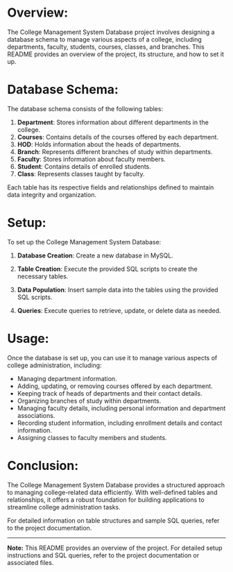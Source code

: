 # Overview:
The College Management System Database project involves designing a database schema to manage various aspects of a college, including departments, faculty, students, courses, classes, and branches. This README provides an overview of the project, its structure, and how to set it up.

# Database Schema:
The database schema consists of the following tables:

1. **Department**: Stores information about different departments in the college.
2. **Courses**: Contains details of the courses offered by each department.
3. **HOD**: Holds information about the heads of departments.
4. **Branch**: Represents different branches of study within departments.
5. **Faculty**: Stores information about faculty members.
6. **Student**: Contains details of enrolled students.
7. **Class**: Represents classes taught by faculty.

Each table has its respective fields and relationships defined to maintain data integrity and organization.

# Setup:
To set up the College Management System Database:

1. **Database Creation**: Create a new database in MySQL.

2. **Table Creation**: Execute the provided SQL scripts to create the necessary tables.

3. **Data Population**: Insert sample data into the tables using the provided SQL scripts.

4. **Queries**: Execute queries to retrieve, update, or delete data as needed.

# Usage:
Once the database is set up, you can use it to manage various aspects of college administration, including:

- Managing department information.
- Adding, updating, or removing courses offered by each department.
- Keeping track of heads of departments and their contact details.
- Organizing branches of study within departments.
- Managing faculty details, including personal information and department associations.
- Recording student information, including enrollment details and contact information.
- Assigning classes to faculty members and students.

# Conclusion:
The College Management System Database provides a structured approach to managing college-related data efficiently. With well-defined tables and relationships, it offers a robust foundation for building applications to streamline college administration tasks.

For detailed information on table structures and sample SQL queries, refer to the project documentation.

---

**Note:** This README provides an overview of the project. For detailed setup instructions and SQL queries, refer to the project documentation or associated files.
